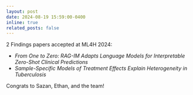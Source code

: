 ```yaml
---
layout: post
date: 2024-08-19 15:59:00-0400
inline: true
related_posts: false
---
```


2 Findings papers accepted at ML4H 2024:
<ul>
    <li><em>From One to Zero: RAG-IM Adapts Language Models for Interpretable Zero-Shot Clinical Predictions</em></li>
    <li><em>Sample-Specific Models of Treatment Effects Explain Heterogeneity in Tuberculosis</em></li>
  </ul>
Congrats to Sazan, Ethan, and the team!
